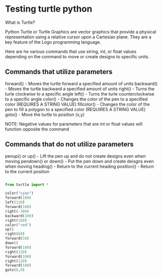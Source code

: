 # Testing turtle python
What is Turtle?

Python Turtle or Turtle Graphics are vector graphics that provide a physical representation using a relative cursor upon a Cartesian plane. They are a key feature of the Logo programming language.

Here are he various commands that use string, int, or float values depending on the command to move or create designs to specific units.

## Commands that utilize parameters
forward() - Moves the turtle forward a specified amount of units
backward() - Moves the turtle backward a specified amount of units
right() - Turns the turle clockwise to a specific angle 
left() - Turns the turle counterclockwise to a specific angle 
color() - Changes the color of the pen to a specified color (REQUIRES A STRING VALUE)
fillcolor() - Changes the color of the pen to fill a polygon to a specified color (REQUIRES A STRING VALUE)
goto() - Move the turtle to position (x,y)

NOTE: Negative values for parameters that are int or float values will function opposite the command

## Commands that do not utilize parameters

penup() or up() - Lift the pen up and do not create designs even when moving
pendown() or down() - Put the pen down and create deisgns even when moving
heading() - Return to the current heading
position() - Return to the current position


```python

from turtle import *

color("cyan")
forward(100)
left(120)
forward(100)
right(-300)
backward(100)
right(180)
color("red")
up()
right(60)
forward(50)
down()
forward(100)
right(120)
forward(100)
right(120)
forward(100)
goto(0,0)

```

